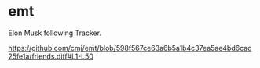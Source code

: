 # emt
Elon Musk following Tracker.

https://github.com/cmj/emt/blob/598f567ce63a6b5a1b4c37ea5ae4bd6cad25fe1a/friends.diff#L1-L50

